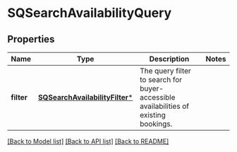 # SQSearchAvailabilityQuery

## Properties
Name | Type | Description | Notes
------------ | ------------- | ------------- | -------------
**filter** | [**SQSearchAvailabilityFilter***](SQSearchAvailabilityFilter.md) | The query filter to search for buyer-accessible availabilities of existing bookings. | 

[[Back to Model list]](../README.md#documentation-for-models) [[Back to API list]](../README.md#documentation-for-api-endpoints) [[Back to README]](../README.md)


